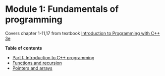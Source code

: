 # Module 1: Fundamentals of programming
Covers chapter 1-11,17 from textbook [Introduction to Programming with C++ 3e](https://liveexample.pearsoncmg.com/liang/cpp3e/)

**Table of contents**

* [Part I: Introduction to C++ programming](./BasicProgramming.md)
* [Functions and recursion](./FunctionNRecursion.md)
* [Pointers and arrays](./PointerNArray.md)

